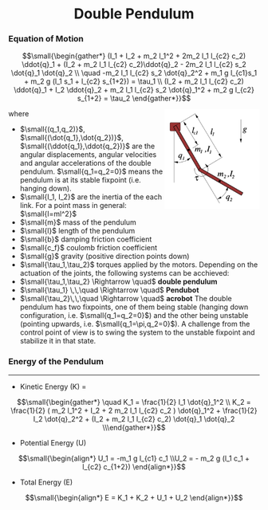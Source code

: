 <div align="center">

#  Double Pendulum
</div>


### Equation of Motion


```math
\small{\begin{gather*} (I_1 + I_2 + m_2 l_1^2 +
      2m_2 l_1 l_{c2} c_2) \ddot{q}_1 + (I_2 + m_2 l_1 l_{c2} c_2)\ddot{q}_2 -
      2m_2 l_1 l_{c2} s_2 \dot{q}_1 \dot{q}_2 \\ \quad -m_2 l_1 l_{c2} s_2
      \dot{q}_2^2 + m_1 g l_{c1}s_1 + m_2 g (l_1 s_1 + l_{c2} s_{1+2}) = \tau_1 \\
      (I_2 + m_2 l_1 l_{c2} c_2) \ddot{q}_1 + I_2 \ddot{q}_2 + m_2 l_1 l_{c2}
      s_2 \dot{q}_1^2 + m_2 g l_{c2} s_{1+2} = \tau_2 \end{gather*}}
```

<img align="right" img height="200" src="../docs/acrobot.png" />

where

- $`\small{(q_1,q_2)}`$, $`\small{(\dot{q_1},\dot{q_2})}`$, $`\small{(\ddot{q_1},\ddot{q_2})}`$ are the angular displacements, angular velocities and angular accelerations of the double pendulum. $`\small{q_1=q_2=0}`$ means the pendulum is at its stable fixpoint (i.e. hanging down).
- $`\small{I_1, I_2}`$ are the inertia of the each link. For a point mass in general: $`\small{I=ml^2}`$
- $`\small{m}`$ mass of the pendulum
- $`\small{l}`$ length of the pendulum
- $`\small{b}`$ damping friction coefficient
- $`\small{c_f}`$ coulomb friction coefficient
- $`\small{g}`$ gravity (positive direction points down)
- $`\small{\tau_1,\tau_2}`$ torques applied by the motors. Depending on the actuation of the joints, the following systems can be acchieved:
- $`\small{\tau_1,\tau_2} \Rightarrow \quad`$ **double pendulum**
- $`\small{\tau_1} \,\,\quad \Rightarrow \quad`$ **Pendubot**
- $`\small{\tau_2}\,\,\quad \Rightarrow \quad`$  **acrobot**
The double pendulum has two fixpoints, one of them being stable (hanging down configuration, i.e. $`\small{q_1=q_2=0}`$) and the other being unstable (pointing upwards, i.e. $`\small{q_1=\pi,q_2=0}`$). A challenge from the control point of view is to swing the system to the unstable fixpoint and stabilize it in that state.

### Energy of the Pendulum
--------------------------------------------------------------------

* Kinetic Energy (K) = 

```math
\small{\begin{gather*} 
\quad K_1 = \frac{1}{2} I_1 \dot{q}_1^2
      \\ K_2 = \frac{1}{2} ( m_2 l_1^2 + I_2 + 2 m_2 l_1 l_{c2} c_2 )
      \dot{q}_1^2 + \frac{1}{2} I_2 \dot{q}_2^2 + (I_2 + m_2 l_1 l_{c2} c_2)
      \dot{q}_1 \dot{q}_2 \\\end{gather*}}
```
* Potential Energy (U) 
```math
\small{\begin{align*}
       U_1 = -m_1 g l_{c1} c_1 
       \\U_2 = - m_2 g (l_1 c_1 +
      l_{c2} c_{1+2})
      \end{align*}}
```
* Total Energy (E) 
```math 
\small{\begin{align*}
E = K_1 + K_2 + U_1 + U_2
      \end{align*}}
```

<br/>
